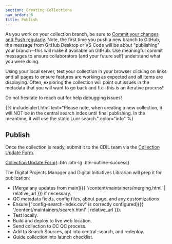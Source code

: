 ```yaml
---
section: Creating Collections
nav_order: 6
title: Publish
---
```


As you work on your collection branch, be sure to [Commit your changes and Push regularly](https://collectionbuilder.github.io/cb-docs/docs/repository/commit/#commit--push-changes).
Note, the first time you push a new branch to GitHub, the message from GitHub Desktop or VS Code will be about "publishing" your branch--this will make it available on GitHub.
Use meaningful commit messages to ensure collaborators (and your future self) understand what you were doing. 

Using your local server, test your collection in your browser clicking on links and all pages to ensure features are working as expected and all items are displaying.
Often, exploring the collection will point out issues in the metadata that you will want to go back and fix--this is an iterative process!

Do not hesitate to reach out for help debugging issues! 

{% include alert.html text="Please note, when creating a new collection, it will NOT be in the central search index until final publishing. In the meantime, it will use the static Lunr search." color="info" %}

## Publish

Once the collection is ready, submit it to the CDIL team via the [Collection Update Form](https://forms.office.com/r/8S0dZ8viDJ).

[Collection Update Form](https://forms.office.com/r/8S0dZ8viDJ){:.btn .btn-lg .btn-outline-success}

The Digital Projects Manager and Digital Initiatives Librarian will prep it for publication:

- [Merge any updates from main]({{ '/content/maintainers/merging.html' | relative_url }}) if necessary.
- QC metadata fields, config files, about page, and any customizations.
- Ensure ["config-search-index.csv" is correctly configured]({{ '/content/maintainers/search.html' | relative_url }}).
- Test locally.
- Build and deploy to live web location.
- Send collection to DC QC process.
- Add to Search Sources, opt into central-search, and redeploy.
- Guide collection into launch checklist.
